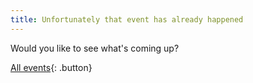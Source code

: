 ```yaml
---
title: Unfortunately that event has already happened
---
```


Would you like to see what's coming up?

[All events](/events){: .button}
